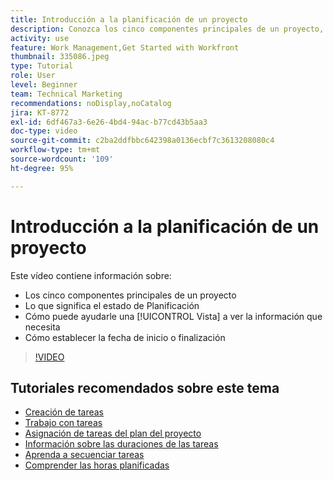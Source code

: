 ```yaml
---
title: Introducción a la planificación de un proyecto
description: Conozca los cinco componentes principales de un proyecto, lo que significa el estado, cómo una [!UICONTROL Vista] puede ayudarle a ver la información relevante y a configurar la fecha de inicio o de vencimiento.
activity: use
feature: Work Management,Get Started with Workfront
thumbnail: 335086.jpeg
type: Tutorial
role: User
level: Beginner
team: Technical Marketing
recommendations: noDisplay,noCatalog
jira: KT-8772
exl-id: 6df467a3-6e26-4bd4-94ac-b77cd43b5aa3
doc-type: video
source-git-commit: c2ba2ddfbbc642398a0136ecbf7c3613208080c4
workflow-type: tm+mt
source-wordcount: '109'
ht-degree: 95%

---
```


# Introducción a la planificación de un proyecto

Este vídeo contiene información sobre:

* Los cinco componentes principales de un proyecto
* Lo que significa el estado de Planificación
* Cómo puede ayudarle una [!UICONTROL Vista] a ver la información que necesita
* Cómo establecer la fecha de inicio o finalización

>[!VIDEO](https://video.tv.adobe.com/v/335086/?quality=12&learn=on)

## Tutoriales recomendados sobre este tema

* [Creación de tareas](https://experienceleague.adobe.com/docs/workfront-learn/tutorials-workfront/manage-work/tasks/how-to-create-tasks.html?lang=es)
* [Trabajo con tareas](https://experienceleague.adobe.com/docs/workfront-learn/tutorials-workfront/manage-work/tasks/work-with-tasks.html?lang=es)
* [Asignación de tareas del plan del proyecto](https://experienceleague.adobe.com/docs/workfront-learn/tutorials-workfront/manage-work/tasks/assign-tasks-from-the-project-plan.html?lang=es)
* [Información sobre las duraciones de las tareas](https://experienceleague.adobe.com/docs/workfront-learn/tutorials-workfront/manage-work/tasks/understand-task-durations.html?lang=es)
* [Aprenda a secuenciar tareas](https://experienceleague.adobe.com/docs/workfront-learn/tutorials-workfront/manage-work/tasks/learn-to-sequence-tasks.html?lang=es)
* [Comprender las horas planificadas](https://experienceleague.adobe.com/docs/workfront-learn/tutorials-workfront/manage-work/tasks/understand-planned-hours.html?lang=es)
